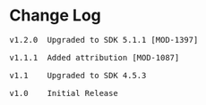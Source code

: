 # Change Log
<pre>
v1.2.0	Upgraded to SDK 5.1.1 [MOD-1397]

v1.1.1	Added attribution [MOD-1087]
	
v1.1	Upgraded to SDK 4.5.3

v1.0    Initial Release
